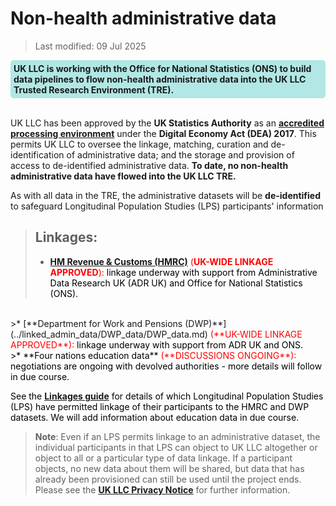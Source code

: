# Non-health administrative data
>Last modified: 09 Jul 2025
<div style="background-color: rgba(0, 178, 169, 0.3); padding: 5px; border-radius: 5px;"><strong>UK LLC is working with the Office for National Statistics (ONS) to build data pipelines to flow non-health administrative data into the UK LLC Trusted Research Environment (TRE).</strong></div>  
<br> 

UK LLC has been approved by the **UK Statistics Authority** as an [**accredited processing environment**](https://uksa.statisticsauthority.gov.uk/digitaleconomyact-research-statistics/better-access-to-data-for-research-information-for-processors/list-of-digital-economy-act-accredited-processing-environments/) under the **Digital Economy Act (DEA) 2017**. This permits UK LLC to oversee the linkage, matching, curation and de-identification of administrative data; and  the storage and provision of access to de-identified administrative data. **To date, no non-health administrative data have flowed into the UK LLC TRE.** 

As with all data in the TRE, the administrative datasets will be **de-identified** to safeguard Longitudinal Population Studies (LPS) participants' information

>## Linkages:
>* [**HM Revenue & Customs (HMRC)**](../linked_admin_data/HMRC_data/HMRC_data.md) <span style="color:red">(**UK-WIDE LINKAGE APPROVED**): <span style="color:black">linkage underway with support from Administrative Data Research UK (ADR UK) and Office for National Statistics (ONS).      
<br>
>* [**Department for Work and Pensions (DWP)**](../linked_admin_data/DWP_data/DWP_data.md) <span style="color:red">(**UK-WIDE LINKAGE APPROVED**): <span style="color:black">linkage underway with support from ADR UK and ONS.     
<br>
>* **Four nations education data** <span style="color:red">(**DISCUSSIONS ONGOING**): <span style="color:black">negotiations are ongoing with devolved authorities - more details will follow in due course.   
<br>

See the [**Linkages guide**](../Linkages/LPS_linkages.md) for details of which Longitudinal Population Studies (LPS) have permitted linkage of their participants to the HMRC and DWP datasets. We will add information about education data in due course. 

>**Note**: Even if an LPS permits linkage to an administrative dataset, the individual participants in that LPS can object to UK LLC altogether or object to all or a particular type of data linkage. If a participant objects, no new data about them will be shared, but data that has already been provisioned can still be used until the project ends. Please see the [**UK LLC Privacy Notice**](https://ukllc.ac.uk/privacy-policy) for further information.